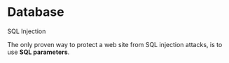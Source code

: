 # Database

SQL Injection

The only proven way to protect a web site from SQL injection attacks, is to use **SQL parameters**.

